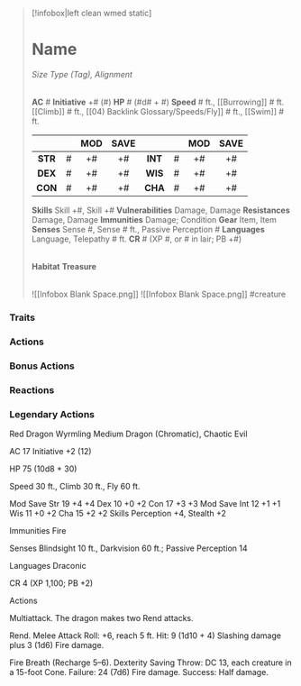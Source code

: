 > [!infobox|left clean wmed static]
> # Name
> *Size Type (Tag), Alignment*
> 
> | |
> | - |
> **AC** # **Initiative** +# (#)
> **HP** # (#d# + #)
> **Speed** # ft., [[Burrowing]] # ft. [[Climb]] # ft., [[04) Backlink Glossary/Speeds/Fly]] # ft., [[Swim]] # ft.
> 
> | | | MOD | SAVE | | | MOD | SAVE |
> | :-: | :-: | :-: | :-: | :-: | :-: | :-: | :-: |
> | **STR** | # | +# | +# | **INT** | # | +# | +# | 
> | **DEX** | # | +# | +# | **WIS** | # | +# | +# |
> | **CON** | # | +# | +# | **CHA** | # | +# | +# |
> **Skills** Skill +#, Skill +#
> **Vulnerabilities** Damage, Damage
> **Resistances** Damage, Damage
> **Immunities** Damage; Condition
> **Gear** Item, Item
> **Senses** Sense #, Sense # ft., Passive Perception #
> **Languages** Language, Telepathy # ft.
> **CR** # (XP #, or # in lair; PB +#)
>
> | |
> | - |
> **Habitat**
> **Treasure**
> 
> | |
> | - |
> ![[Infobox Blank Space.png]]
> ![[Infobox Blank Space.png]]
> #creature 


### Traits
### Actions
### Bonus Actions
### Reactions
### Legendary Actions
Red Dragon Wyrmling
Medium Dragon (Chromatic), Chaotic Evil

AC 17 Initiative +2 (12)

HP 75 (10d8 + 30)

Speed 30 ft., Climb 30 ft., Fly 60 ft.

Mod	Save
Str	19	+4	+4
Dex	10	+0	+2
Con	17	+3	+3
Mod	Save
Int	12	+1	+1
Wis	11	+0	+2
Cha	15	+2	+2
Skills Perception +4, Stealth +2

Immunities Fire

Senses Blindsight 10 ft., Darkvision 60 ft.; Passive Perception 14

Languages Draconic

CR 4 (XP 1,100; PB +2)

Actions

Multiattack. The dragon makes two Rend attacks.

Rend. Melee Attack Roll: +6, reach 5 ft. Hit: 9 (1d10 + 4) Slashing damage plus 3 (1d6) Fire damage.

Fire Breath (Recharge 5–6). Dexterity Saving Throw: DC 13, each creature in a 15-foot Cone. Failure: 24 (7d6) Fire damage. Success: Half damage.